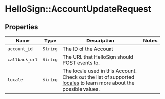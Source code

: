 # HelloSign::AccountUpdateRequest



## Properties

| Name | Type | Description | Notes |
| ---- | ---- | ----------- | ----- |
| `account_id` | ```String``` |  The ID of the Account  |  |
| `callback_url` | ```String``` |  The URL that HelloSign should POST events to.  |  |
| `locale` | ```String``` |  The locale used in this Account. Check out the list of [supported locales](/api/reference/constants/#supported-locales) to learn more about the possible values.  |  |

